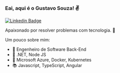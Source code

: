 ### Eai, aqui é o Gustavo Souza! ✌️
[![Linkedin Badge](https://img.shields.io/badge/-LinkedIn-blue?style=flat-square&logo=Linkedin&logoColor=white&link=https://www.linkedin.com/in/gustavo-souza-silva/)](https://www.linkedin.com/in/gustavo-souza-silva/)

Apaixonado por resolver problemas com tecnologia. 🚀

Um pouco sobre mim:

- 💼 Engenheiro de Software Back-End
- 🎯 .NET, Node JS
- 🔭 Microsoft Azure, Docker, Kubernetes
- 📚 Javascript, TypeScript, Angular

